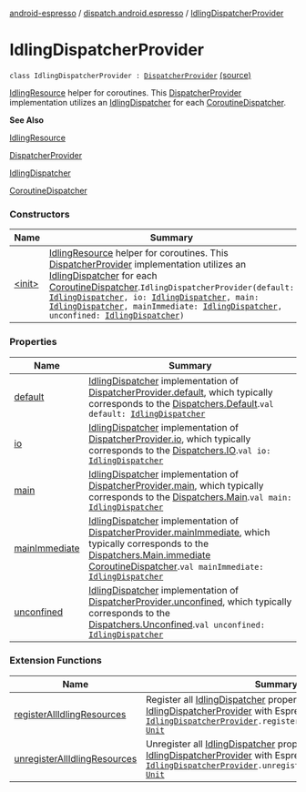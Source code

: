 [android-espresso](../../index.md) / [dispatch.android.espresso](../index.md) / [IdlingDispatcherProvider](./index.md)

# IdlingDispatcherProvider

`class IdlingDispatcherProvider : `[`DispatcherProvider`](https://rbusarow.github.io/Dispatch/core/dispatch.core/-dispatcher-provider/index.md) [(source)](https://github.com/RBusarow/Dispatch/tree/master/android-espresso/src/main/java/dispatch/android/espresso/IdlingDispatcherProvider.kt#L31)

[IdlingResource](https://developer.android.com/reference/androidx/test/androidx/test/espresso/IdlingResource.html) helper for coroutines.  This [DispatcherProvider](https://rbusarow.github.io/Dispatch/core/dispatch.core/-dispatcher-provider/index.md) implementation
utilizes an [IdlingDispatcher](../-idling-dispatcher/index.md) for each [CoroutineDispatcher](https://kotlin.github.io/kotlinx.coroutines/kotlinx-coroutines-core/kotlinx.coroutines/-coroutine-dispatcher/index.html).

**See Also**

[IdlingResource](https://developer.android.com/reference/androidx/test/androidx/test/espresso/IdlingResource.html)

[DispatcherProvider](https://rbusarow.github.io/Dispatch/core/dispatch.core/-dispatcher-provider/index.md)

[IdlingDispatcher](../-idling-dispatcher/index.md)

[CoroutineDispatcher](https://kotlin.github.io/kotlinx.coroutines/kotlinx-coroutines-core/kotlinx.coroutines/-coroutine-dispatcher/index.html)

### Constructors

| Name | Summary |
|---|---|
| [&lt;init&gt;](-init-.md) | [IdlingResource](https://developer.android.com/reference/androidx/test/androidx/test/espresso/IdlingResource.html) helper for coroutines.  This [DispatcherProvider](https://rbusarow.github.io/Dispatch/core/dispatch.core/-dispatcher-provider/index.md) implementation utilizes an [IdlingDispatcher](../-idling-dispatcher/index.md) for each [CoroutineDispatcher](https://kotlin.github.io/kotlinx.coroutines/kotlinx-coroutines-core/kotlinx.coroutines/-coroutine-dispatcher/index.html).`IdlingDispatcherProvider(default: `[`IdlingDispatcher`](../-idling-dispatcher/index.md)`, io: `[`IdlingDispatcher`](../-idling-dispatcher/index.md)`, main: `[`IdlingDispatcher`](../-idling-dispatcher/index.md)`, mainImmediate: `[`IdlingDispatcher`](../-idling-dispatcher/index.md)`, unconfined: `[`IdlingDispatcher`](../-idling-dispatcher/index.md)`)` |

### Properties

| Name | Summary |
|---|---|
| [default](default.md) | [IdlingDispatcher](../-idling-dispatcher/index.md) implementation of [DispatcherProvider.default](https://rbusarow.github.io/Dispatch/core/dispatch.core/-dispatcher-provider/default.md), which typically corresponds to the [Dispatchers.Default](https://kotlin.github.io/kotlinx.coroutines/kotlinx-coroutines-core/kotlinx.coroutines/-coroutine-dispatcher/index.html).`val default: `[`IdlingDispatcher`](../-idling-dispatcher/index.md) |
| [io](io.md) | [IdlingDispatcher](../-idling-dispatcher/index.md) implementation of [DispatcherProvider.io](https://rbusarow.github.io/Dispatch/core/dispatch.core/-dispatcher-provider/io.md), which typically corresponds to the [Dispatchers.IO](https://kotlin.github.io/kotlinx.coroutines/kotlinx-coroutines-core/kotlinx.coroutines/-coroutine-dispatcher/index.html).`val io: `[`IdlingDispatcher`](../-idling-dispatcher/index.md) |
| [main](main.md) | [IdlingDispatcher](../-idling-dispatcher/index.md) implementation of [DispatcherProvider.main](https://rbusarow.github.io/Dispatch/core/dispatch.core/-dispatcher-provider/main.md), which typically corresponds to the [Dispatchers.Main](https://kotlin.github.io/kotlinx.coroutines/kotlinx-coroutines-core/kotlinx.coroutines/-coroutine-dispatcher/index.html).`val main: `[`IdlingDispatcher`](../-idling-dispatcher/index.md) |
| [mainImmediate](main-immediate.md) | [IdlingDispatcher](../-idling-dispatcher/index.md) implementation of [DispatcherProvider.mainImmediate](https://rbusarow.github.io/Dispatch/core/dispatch.core/-dispatcher-provider/main-immediate.md), which typically corresponds to the [Dispatchers.Main.immediate](https://kotlin.github.io/kotlinx.coroutines/kotlinx-coroutines-core/kotlinx.coroutines/-main-coroutine-dispatcher/immediate.html) [CoroutineDispatcher](https://kotlin.github.io/kotlinx.coroutines/kotlinx-coroutines-core/kotlinx.coroutines/-coroutine-dispatcher/index.html).`val mainImmediate: `[`IdlingDispatcher`](../-idling-dispatcher/index.md) |
| [unconfined](unconfined.md) | [IdlingDispatcher](../-idling-dispatcher/index.md) implementation of [DispatcherProvider.unconfined](https://rbusarow.github.io/Dispatch/core/dispatch.core/-dispatcher-provider/unconfined.md), which typically corresponds to the [Dispatchers.Unconfined](https://kotlin.github.io/kotlinx.coroutines/kotlinx-coroutines-core/kotlinx.coroutines/-coroutine-dispatcher/index.html).`val unconfined: `[`IdlingDispatcher`](../-idling-dispatcher/index.md) |

### Extension Functions

| Name | Summary |
|---|---|
| [registerAllIdlingResources](../register-all-idling-resources.md) | Register all [IdlingDispatcher](../-idling-dispatcher/index.md) properties of the receiver [IdlingDispatcherProvider](./index.md) with Espresso's [IdlingRegistry](https://developer.android.com/reference/androidx/test/androidx/test/espresso/IdlingRegistry.html).`fun `[`IdlingDispatcherProvider`](./index.md)`.registerAllIdlingResources(): `[`Unit`](https://kotlinlang.org/api/latest/jvm/stdlib/kotlin/-unit/index.html) |
| [unregisterAllIdlingResources](../unregister-all-idling-resources.md) | Unregister all [IdlingDispatcher](../-idling-dispatcher/index.md) properties of the receiver [IdlingDispatcherProvider](./index.md) with Espresso's [IdlingRegistry](https://developer.android.com/reference/androidx/test/androidx/test/espresso/IdlingRegistry.html).`fun `[`IdlingDispatcherProvider`](./index.md)`.unregisterAllIdlingResources(): `[`Unit`](https://kotlinlang.org/api/latest/jvm/stdlib/kotlin/-unit/index.html) |
